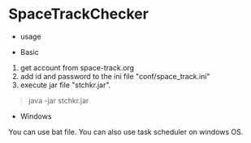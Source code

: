 # SpaceTrackChecker

* usage

 - Basic

 1. get account from space-track.org
 2. add id and password to the ini file "conf/space_track.ini"
 3. execute jar file "stchkr.jar". 

  > java -jar stchkr.jar

 - Windows

 You can use bat file. You can also use task scheduler on windows OS. 

